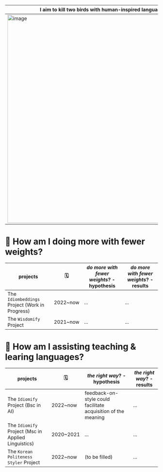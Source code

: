 
I aim to kill two birds with human-inspired language models|
--- | 
<img width="683" alt="image" src="https://user-images.githubusercontent.com/56193069/162979340-1d5654b3-aa7d-42f3-bbe4-349f37f27336.png"> |


# 🐤 How am I doing more with fewer weights? 

projects | 🗓 | *do more with fewer weights*? - hypothesis | *do more with fewer weights*? - results |
--- | --- | --- | --- | 
The `Idiombeddings` Project (Work in Progress) | 2022~now | ... | ... |
The `Wisdomify` Project | 2021~now | ... | ... |
 
 
# 🐤 How am I assisting teaching & learing languages? 

projects | 🗓 | *the right way*? - hypothesis | *the right way*? - results | 
--- | --- | --- | --- |
The `Idiomify` Project (Bsc in AI) | 2022~now  | feedback-on-style could facilitate acquisition of the meaning | ... | 
The `Idiomify` Project (Msc in Applied Linguistics) | 2020~2021 | ... | ... |
The `Korean Politeness Styler` Project | 2022~now | (to be filled) | ... |

